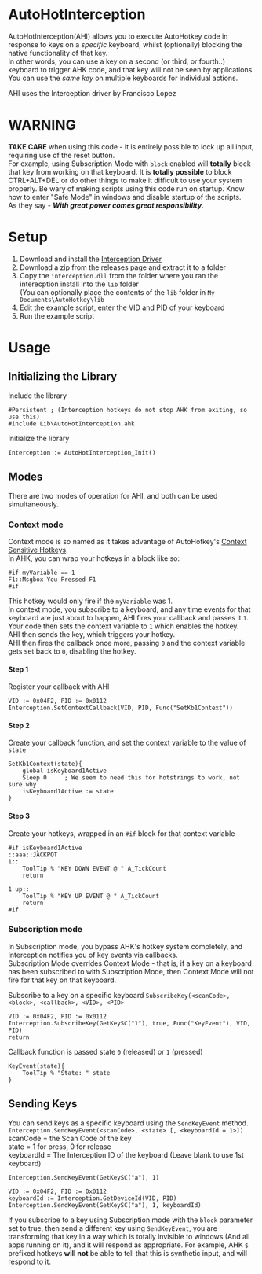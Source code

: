 # AutoHotInterception

AutoHotInterception(AHI) allows you to execute AutoHotkey code in response to keys on a *specific* keyboard, whilst (optionally) blocking the native functionality of that key.  
In other words, you can use a key on a second (or third, or fourth..) keyboard to trigger AHK code, and that key will not be seen by applications. You can use the *same key* on multiple keyboards for individual actions.  

AHI uses the Interception driver by Francisco Lopez  

# WARNING
**TAKE CARE** when using this code - it is entirely possible to lock up all input, requiring use of the reset button.  
For example, using Subscription Mode with `block` enabled will **totally** block that key from working on that keyboard.  It is **totally possible** to block CTRL+ALT+DEL or do other things to make it difficult to use your system properly. Be wary of making scripts using this code run on startup. Know how to enter "Safe Mode" in windows and disable startup of the scripts.  
As they say - ***With great power comes great responsibility***.  

# Setup
1. Download and install the [Interception Driver](http://www.oblita.com/interception)  
2. Download a zip from the releases page and extract it to a folder
3. Copy the `interception.dll` from the folder where you ran the interecption install into the `lib` folder  
(You can optionally place the contents of the `lib` folder in `My Documents\AutoHotkey\lib`
4. Edit the example script, enter the VID and PID of your keyboard
5. Run the example script

# Usage
## Initializing the Library
Include the library
```
#Persistent ; (Interception hotkeys do not stop AHK from exiting, so use this)
#include Lib\AutoHotInterception.ahk
```

Initialize the library
```
Interception := AutoHotInterception_Init()
``` 

## Modes
There are two modes of operation for AHI, and both can be used simultaneously.  

### Context mode
Context mode is so named as it takes advantage of AutoHotkey's [Context Sensitive Hotkeys](https://autohotkey.com/docs/Hotkeys.htm#Context).  
In AHK, you can wrap your hotkeys in a block like so:
```
#if myVariable == 1
F1::Msgbox You Pressed F1
#if
```
This hotkey would only fire if the `myVariable` was 1.  
In context mode, you subscribe to a keyboard, and any time events for that keyboard are just about to happen, AHI fires your callback and passes it `1`. Your code then sets the context variable to `1` which enables the hotkey.  
AHI then sends the key, which triggers your hotkey.  
AHI then fires the callback once more, passing `0` and the context variable gets set back to `0`, disabling the hotkey.  

#### Step 1
Register your callback with AHI  
```
VID := 0x04F2, PID := 0x0112
Interception.SetContextCallback(VID, PID, Func("SetKb1Context"))
```

#### Step 2
Create your callback function, and set the context variable to the value of `state`
```
SetKb1Context(state){
	global isKeyboard1Active
	Sleep 0		; We seem to need this for hotstrings to work, not sure why
	isKeyboard1Active := state
}
```

#### Step 3
Create your hotkeys, wrapped in an `#if` block for that context variable
```
#if isKeyboard1Active
::aaa::JACKPOT
1:: 
	ToolTip % "KEY DOWN EVENT @ " A_TickCount
	return
	
1 up::
	ToolTip % "KEY UP EVENT @ " A_TickCount
	return
#if
```

### Subscription mode
In Subscription mode, you bypass AHK's hotkey system completely, and Interception notifies you of key events via callbacks.  
Subscription Mode overrides Context Mode - that is, if a key on a keyboard has been subscribed to with Subscription Mode, then Context Mode will not fire for that key on that keyboard.  

Subscribe to a key on a specific keyboard
`SubscribeKey(<scanCode>, <block>, <callback>, <VID>, <PID>`
```
VID := 0x04F2, PID := 0x0112
Interception.SubscribeKey(GetKeySC("1"), true, Func("KeyEvent"), VID, PID)
return
```

Callback function is passed state `0` (released) or `1` (pressed)
```
KeyEvent(state){
	ToolTip % "State: " state
}
```

## Sending Keys
You can send keys as a specific keyboard using the `SendKeyEvent` method.  
`Interception.SendKeyEvent(<scanCode>, <state> [, <keyboardId = 1>])`  
scanCode = the Scan Code of the key  
state = 1 for press, 0 for release  
keyboardId = The Interception ID of the keyboard (Leave blank to use 1st keyboard)  

```
Interception.SendKeyEvent(GetKeySC("a"), 1)
```

```
VID := 0x04F2, PID := 0x0112
keyboardId := Interception.GetDeviceId(VID, PID)
Interception.SendKeyEvent(GetKeySC("a"), 1, keyboardId)
```
If you subscribe to a key using Subscription mode with the `block` parameter set to true, then send a different key using `SendKeyEvent`, you are transforming that key in a way which is totally invisible to windows (And all apps running on it), and it will respond as appropriate. For example, AHK `$` prefixed hotkeys **will not** be able to tell that this is synthetic input, and will respond to it.
